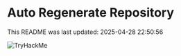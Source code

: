 # Auto Regenerate Repository

This README was last updated: 2025-04-28 22:50:56

 ![TryHackMe](https://tryhackme.com/badge/533634)